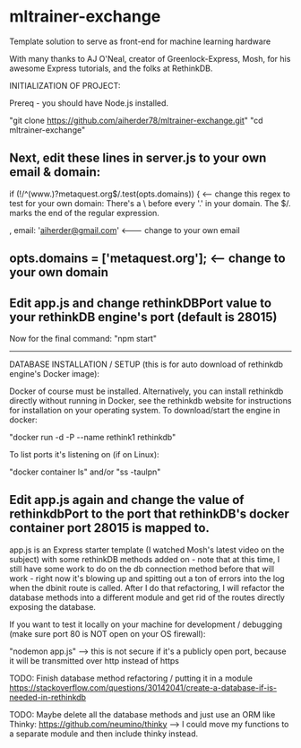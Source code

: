 # mltrainer-exchange
Template solution to serve as front-end for machine learning hardware

With many thanks to AJ O'Neal, creator of Greenlock-Express, Mosh, for his awesome Express tutorials, and the folks at RethinkDB.

INITIALIZATION OF PROJECT:

Prereq - you should have Node.js installed.

"git clone https://github.com/aiherder78/mltrainer-exchange.git"
"cd mltrainer-exchange"

Next, edit these lines in server.js to your own email & domain:
----------------
if (!/^(www\.)?metaquest\.org$/.test(opts.domains)) {     <-- change this regex to test for your own domain:
     There's a \ before every '.' in your domain.  The $/. marks the end of the regular expression.
     
, email: 'aiherder@gmail.com'    <--- change to your own email

opts.domains = ['metaquest.org'];   <-- change to your own domain
----------------
Edit app.js and change rethinkDBPort value to your rethinkDB engine's port (default is 28015)
----------------
Now for the final command:
"npm start"


--------------------

DATABASE INSTALLATION / SETUP (this is for auto download of rethinkdb engine's Docker image):

Docker of course must be installed.
Alternatively, you can install rethinkdb directly without running in Docker, see the rethinkdb website for instructions for installation on your operating system.
To download/start the engine in docker:

"docker run -d -P --name rethink1 rethinkdb"

To list ports it's listening on (if on Linux):

"docker container ls"
and/or
"ss -taulpn"

Edit app.js again and change the value of rethinkdbPort to the port that rethinkDB's docker container port 28015 is mapped to.
---------------

app.js is an Express starter template (I watched Mosh's latest video on the subject) with some rethinkDB methods added on - note that at this time, I still have some work to do on the db connection method before that will work - right now it's blowing up and spitting out a ton of errors into the log when the dbinit route is called.  After I do that refactoring, I will refactor the database methods into a different module and get rid of the routes directly exposing the database.

If you want to test it locally on your machine for development / debugging (make sure port 80 is NOT open on your OS firewall):

"nodemon app.js"  --> this is not secure if it's a publicly open port, because it will be transmitted over http instead of https

TODO:  Finish database method refactoring / putting it in a module
https://stackoverflow.com/questions/30142041/create-a-database-if-is-needed-in-rethinkdb

TODO:  Maybe delete all the database methods and just use an ORM like Thinky:  https://github.com/neumino/thinky
           -->  I could move my functions to a separate module and then include thinky instead.
